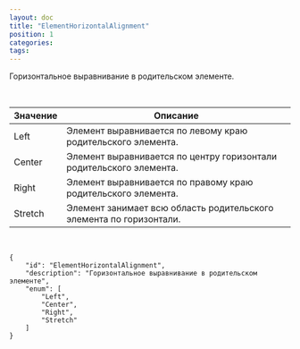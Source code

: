 ```yaml
---
layout: doc
title: "ElementHorizontalAlignment"
position: 1
categories: 
tags: 
---
```


Горизонтальное выравнивание в родительском элементе.

 

|Значение|Описание|
|--------|--------|
|Left|Элемент выравнивается по левому краю родительского элемента.|
|Center|Элемент выравнивается по центру горизонтали родительского элемента.|
|Right|Элемент выравнивается по правому краю родительского элемента.|
|Stretch|Элемент занимает всю область родительского элемента по горизонтали.|

    

```
{
	"id": "ElementHorizontalAlignment",
	"description": "Горизонтальное выравнивание в родительском элементе",
	"enum": [
		"Left",
		"Center",
		"Right",
		"Stretch"
	]
}
```

 

 

